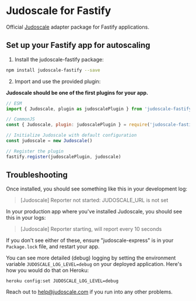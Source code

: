 # Judoscale for Fastify

Official [Judoscale](https://judoscale.com) adapter package for Fastify applications.

## Set up your Fastify app for autoscaling

1. Install the judoscale-fastify package:

```sh
npm install judoscale-fastify --save
```

2. Import and use the provided plugin:

**Judoscale should be one of the first plugins for your app.**

```javascript
// ESM
import { Judoscale, plugin as judoscalePlugin } from 'judoscale-fastify'

// CommonJS
const { Judoscale, plugin: judoscalePlugin } = require('judoscale-fastify')

// Initialize Judoscale with default configuration
const judoscale = new Judoscale()

// Register the plugin
fastify.register(judoscalePlugin, judoscale)
```

## Troubleshooting

Once installed, you should see something like this in your development log:

> [Judoscale] Reporter not started: JUDOSCALE_URL is not set

In your production app where you've installed Judoscale, you should see this in your logs:

> [Judoscale] Reporter starting, will report every 10 seconds

If you don't see either of these, ensure "judoscale-express" is in your `Package.lock` file, and restart your app.

You can see more detailed (debug) logging by setting the environment variable `JUDOSCALE_LOG_LEVEL=debug` on your deployed application. Here's how you would do that on Heroku:

```
heroku config:set JUDOSCALE_LOG_LEVEL=debug
```

Reach out to help@judoscale.com if you run into any other problems.
